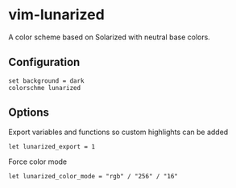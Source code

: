 # vim-lunarized

A color scheme based on Solarized with neutral base colors.


## Configuration

```vim
set background = dark
colorschme lunarized
```

## Options

Export variables and functions so custom highlights can be added

```vim
let lunarized_export = 1
```

Force color mode

```vim
let lunarized_color_mode = "rgb" / "256" / "16"
```
